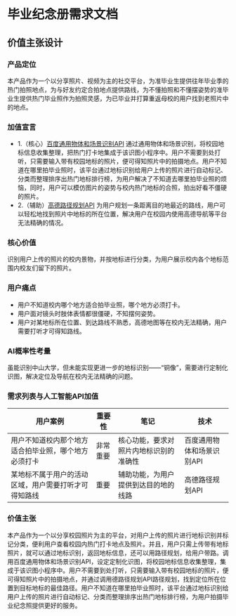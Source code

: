 # 毕业纪念册需求文档
## 价值主张设计
### 产品定位
本产品作为一个以分享照片、视频为主的社交平台，为准毕业生提供往年毕业季的热门拍照地点，为与好友约定合拍地点提供路线，为不懂拍照和不懂摆姿势的准毕业生提供热门毕业照作为拍照灵感，为已毕业并打算重返母校的用户找到老照片中的地点。
### 加值宣言
- 1.（核心）[百度通用物体和场景识别API](https://ai.baidu.com/tech/imagerecognition/general)
通过通用物体和场景识别，将校园地标信息收集整理，把热门打卡地集成于该识图小程序中。用户不需要到处打听，只需要输入带有校园地标的照片，便可得知照片中的拍摄地点。用户不知道在哪里拍毕业照时，该平台通过地标识别给用户上传的照片进行自动标记、分类而整理排序出热门地标排行榜，为用户解决了不知道去哪里拍毕业照的烦恼，同时，用户可以模仿图片的姿势与校内热门地标的合照，拍出好看不僵硬的照片。
- 2.（辅助）[高德路径规划API](https://lbs.amap.com/api/webservice/guide/api/direction/)
为用户规划一条距离目的地最近的路线，用户可以轻松地找到照片中地标的所在位置，解决用户在校园内使用高德导航等平台无法精确的情况。
### 核心价值
识别用户上传的照片的校内景物，并按地标进行分类，为用户展示校内各个地标范围内校友们留下的照片。
### 用户痛点
- 用户不知道校内哪个地方适合拍毕业照，哪个地方必须打卡。
- 用户面对镜头时肢体表情都很僵硬，不知摆何姿势。
- 用户对某地标所在位置、到达路线不熟悉，高德地图等在校内无法精确，用户需要打听才可得知路线。
### AI概率性考量
 虽能识别中山大学，但未能实现更进一步的地标识别——“铜像”，需要进行定制化识图，解决定位及导航在校内无法精确的问题。
### 需求列表与人工智能API加值
| 用户案例 | 重要性 | 笔记 | 技术
| ------ | ------ | ------ | ------ |
| 用户不知道校内那个地方适合拍毕业照，哪个地方必须打卡 | 非常重要 | 核心功能，要求对照片内地标识别的准确性 |  百度通用物体和场景识别API
| 某地标不属于用户的活动区域，用户需要打听才可得知路线 | 重要 | 辅助功能，为用户提供到达目的地的线路 |  高德路径规划API

### 价值主张
本产品作为一个以分享校园照片为主的平台，对用户上传的照片进行地标识别并标记分类，便利用户查看校园内热门打卡地点及照片。并且，用户只需上传带有地标照片，就可以通过地标识别，返回地标信息，还可以用路径规划，给用户带路。调用百度通用物体和场景识别API，设定定制化识图，将校园地标信息收集整理，集成于该识图小程序中。用户不需要到处打听，只需要输入带有校园地标的照片，便可得知照片中的拍摄地点，并通过调用德路径规划API路径规划，找到定位所在位置到目标地标的最佳路径。用户不知道在哪里拍毕业照时，该平台通过地标识别给用户上传的照片进行自动标记、分类而整理排序出热门地标排行榜，为用户拍摄毕业纪念照提供更好的服务。
